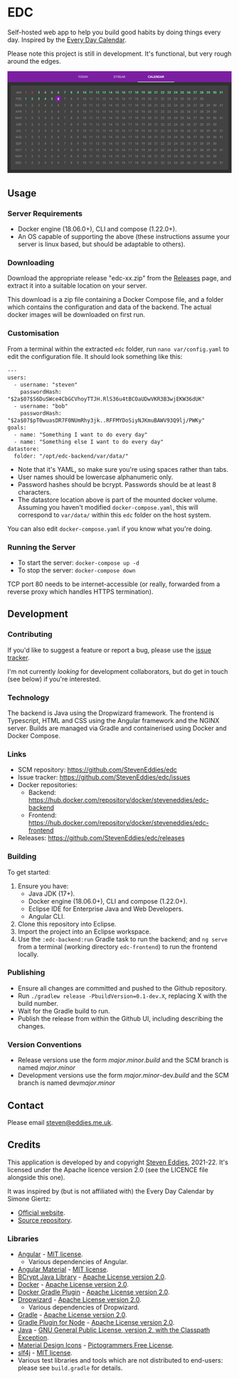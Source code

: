 # EDC

Self-hosted web app to help you build good habits by doing things every day. Inspired by the [Every Day Calendar](https://www.simonegiertz.com/every-day-calendar).

Please note this project is still in development. It's functional, but very rough around the edges.

![Screenshot of EDC](screenshot.png)



## Usage

### Server Requirements

 * Docker engine (18.06.0+), CLI and compose (1.22.0+).
 * An OS capable of supporting the above (these instructions assume your server is linux based, but should be adaptable to others).


### Downloading

Download the appropriate release "edc-xx.zip" from the [Releases](https://github.com/StevenEddies/edc/releases) page, and extract it into a suitable location on your server.

This download is a zip file containing a Docker Compose file, and a folder which contains the configuration and data of the backend. The actual docker images will be downloaded on first run.


### Customisation

From a terminal within the extracted `edc` folder, run `nano var/config.yaml` to edit the configuration file. It should look something like this:

    ---
    users:
      - username: "steven"
        passwordHash: "$2a$07$S6DuSWce4CbGCVhoyTTJH.RlS36u4tBCOaUDwVKR3B3wjEKW36dUK"
      - username: "bob"
        passwordHash: "$2a$07$pT0wuasDR7F0NUmRhy3jk..RFFMYDoSiyNJKmuBAWV93Q9lj/PWKy"
    goals:
      - name: "Something I want to do every day"
      - name: "Something else I want to do every day"
    datastore:
      folder: "/opt/edc-backend/var/data/"

 * Note that it's YAML, so make sure you're using spaces rather than tabs.
 * User names should be lowercase alphanumeric only.
 * Password hashes should be bcrypt. Passwords should be at least 8 characters.
 * The datastore location above is part of the mounted docker volume. Assuming you haven't modified `docker-compose.yaml`, this will correspond to `var/data/` within this `edc` folder on the host system.
 
 You can also edit `docker-compose.yaml` if you know what you're doing.


### Running the Server

 * To start the server: `docker-compose up -d`
 * To stop the server: `docker-compose down`

TCP port 80 needs to be internet-accessible (or really, forwarded from a reverse proxy which handles HTTPS termination).



## Development

### Contributing

If you'd like to suggest a feature or report a bug, please use the [issue tracker](https://github.com/StevenEddies/edc/issues).

I'm not currently *looking* for development collaborators, but do get in touch (see below) if you're interested.


### Technology

The backend is Java using the Dropwizard framework. The frontend is Typescript, HTML and CSS using the Angular framework and the NGINX server. Builds are managed via Gradle and containerised using Docker and Docker Compose.


### Links

 * SCM repository: https://github.com/StevenEddies/edc
 * Issue tracker: https://github.com/StevenEddies/edc/issues
 * Docker repositories:
    * Backend: https://hub.docker.com/repository/docker/steveneddies/edc-backend
    * Frontend: https://hub.docker.com/repository/docker/steveneddies/edc-frontend
 * Releases: https://github.com/StevenEddies/edc/releases


### Building

To get started:
 1. Ensure you have:
     * Java JDK (17+).
     * Docker engine (18.06.0+), CLI and compose (1.22.0+).
     * Eclipse IDE for Enterprise Java and Web Developers.
     * Angular CLI.
 3. Clone this repository into Eclipse.
 4. Import the project into an Eclipse workspace.
 5. Use the `:edc-backend:run` Gradle task to run the backend; and `ng serve` from a terminal (working directory `edc-frontend`) to run the frontend locally.


### Publishing

 * Ensure all changes are committed and pushed to the Github repository.
 * Run `./gradlew release -PbuildVersion=0.1-dev.X`, replacing X with the build number.
 * Wait for the Gradle build to run.
 * Publish the release from within the Github UI, including describing the changes.


### Version Conventions

 * Release versions use the form *major*.*minor*.*build* and the SCM branch is named *major*.*minor*
 * Development versions use the form *major*.*minor*-dev.*build* and the SCM branch is named dev*major*.*minor*



## Contact

Please email [steven@eddies.me.uk](mailto:steven@eddies.me.uk).



## Credits

This application is developed by and copyright [Steven Eddies](http://www.eddies.me.uk), 2021-22. It's licensed under the Apache licence version 2.0 (see the LICENCE file alongside this one).

It was inspired by (but is not affiliated with) the Every Day Calendar by Simone Giertz:
 * [Official website](https://www.simonegiertz.com/every-day-calendar).
 * [Source repository](https://gitlab.com/simonegiertz/the-every-day-calendar).

### Libraries

 * [Angular](https://angular.io/) - [MIT license](https://github.com/angular/angular/blob/master/LICENSE).
    * Various dependencies of Angular.
 * [Angular Material](https://material.angular.io/) - [MIT license](https://github.com/angular/angular/blob/master/LICENSE).
 * [BCrypt Java Library](https://github.com/patrickfav/bcrypt) - [Apache License version 2.0](https://www.apache.org/licenses/LICENSE-2.0).
 * [Docker](https://www.docker.com/) - [Apache License version 2.0](https://www.apache.org/licenses/LICENSE-2.0).
 * [Docker Gradle Plugin](https://github.com/palantir/gradle-docker) - [Apache License version 2.0](https://www.apache.org/licenses/LICENSE-2.0).
 * [Dropwizard](https://www.dropwizard.io/) - [Apache License version 2.0](https://www.apache.org/licenses/LICENSE-2.0).
    * Various dependencies of Dropwizard.
 * [Gradle](https://gradle.org/) - [Apache License version 2.0](https://www.apache.org/licenses/LICENSE-2.0).
 * [Gradle Plugin for Node](https://github.com/node-gradle/gradle-node-plugin) - [Apache License version 2.0](https://www.apache.org/licenses/LICENSE-2.0).
 * [Java](https://openjdk.java.net/) - [GNU General Public License, version 2, with the Classpath Exception](https://openjdk.java.net/legal/gplv2+ce.html).
 * [Material Design Icons](https://materialdesignicons.com/) - [Pictogrammers Free License](https://github.com/Templarian/MaterialDesign/blob/master/LICENSE).
 * [slf4j](http://www.slf4j.org) - [MIT license](http://www.slf4j.org/license.html).
 * Various test libraries and tools which are not distributed to end-users: please see `build.gradle` for details.
